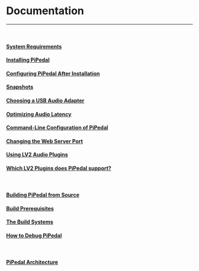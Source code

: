 # Documentation
---

&nbsp;

#### [System Requirements](SystemRequirements.md)

#### [Installing PiPedal](Installing.md)

#### [Configuring PiPedal After Installation](Configuring.md)  
#### [Snapshots](AudioLatency.md)  
#### [Choosing a USB Audio Adapter](ChoosingAUsbAudioAdapter.md)  
#### [Optimizing Audio Latency](AudioLatency.md)  
#### [Command-Line Configuration of PiPedal](CommandLine.md)
#### [Changing the Web Server Port](ChangingTheWebServerPort.md)
#### [Using LV2 Audio Plugins](UsingLv2Plugins.md)
#### [Which LV2 Plugins does PiPedal support?](WhichLv2PluginsAreSupported.md)

 

#### [Building PiPedal from Source](BuildingPiPedalFromSource.md)
#### [Build Prerequisites](BuildPrerequisites.md)
#### [The Build Systems](TheBuildSystem.md)
#### [How to Debug PiPedal](Debugging.md)

 

#### [PiPedal Architecture](Architecture.md)

